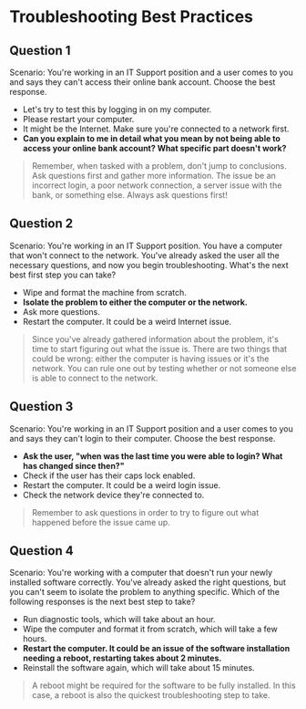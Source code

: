 # Troubleshooting Best Practices

## Question 1

Scenario: You're working in an IT Support position and a user comes to you and says they can't access their online bank account. Choose the best response.

* Let's try to test this by logging in on my computer.
* Please restart your computer.
* It might be the Internet. Make sure you're connected to a network first.
* **Can you explain to me in detail what you mean by not being able to access your online bank account? What specific part doesn't work?**

> Remember, when tasked with a problem, don't jump to conclusions. Ask questions first and gather more information. The issue be an incorrect login, a poor network connection, a server issue with the bank, or something else. Always ask questions first!

## Question 2

Scenario: You're working in an IT Support position. You have a computer that won't connect to the network. You've already asked the user all the necessary questions, and now you begin troubleshooting. What's the next best first step you can take?

* Wipe and format the machine from scratch.
* **Isolate the problem to either the computer or the network.**
* Ask more questions.
* Restart the computer. It could be a weird Internet issue.

> Since you've already gathered information about the problem, it's time to start figuring out what the issue is. There are two things that could be wrong: either the computer is having issues or it's the network. You can rule one out by testing whether or not someone else is able to connect to the network.

## Question 3

Scenario: You're working in an IT Support position and a user comes to you and says they can't login to their computer. Choose the best response.

* **Ask the user, "when was the last time you were able to login? What has changed since then?"**
* Check if the user has their caps lock enabled.
* Restart the computer. It could be a weird login issue.
* Check the network device they're connected to.

> Remember to ask questions in order to try to figure out what happened before the issue came up.

## Question 4

Scenario: You're working with a computer that doesn't run your newly installed software correctly. You've already asked the right questions, but you can't seem to isolate the problem to anything specific. Which of the following responses is the next best step to take?

* Run diagnostic tools, which will take about an hour.
* Wipe the computer and format it from scratch, which will take a few hours.
* **Restart the computer. It could be an issue of the software installation needing a reboot, restarting takes about 2 minutes.**
* Reinstall the software again, which will take about 15 minutes.

> A reboot might be required for the software to be fully installed. In this case, a reboot is also the quickest troubleshooting step to take.